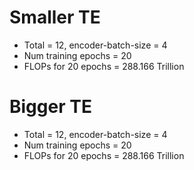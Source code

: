 # Smaller TE

- Total = 12, encoder-batch-size = 4
- Num training epochs = 20
- FLOPs for 20 epochs = 288.166 Trillion

# Bigger TE


- Total = 12, encoder-batch-size = 4
- Num training epochs = 20
- FLOPs for 20 epochs = 288.166 Trillion